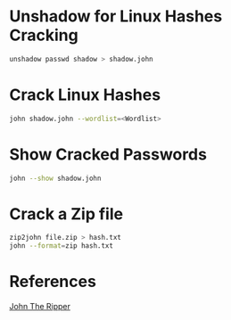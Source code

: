 # Unshadow for Linux Hashes Cracking
```bash
unshadow passwd shadow > shadow.john
```

# Crack Linux Hashes
```bash
john shadow.john --wordlist=<Wordlist>
```

# Show Cracked Passwords
```bash
john --show shadow.john
```

# Crack a Zip file
```bash
zip2john file.zip > hash.txt
john --format=zip hash.txt
```

# References
[John The Ripper](https://www.openwall.com/john/)
